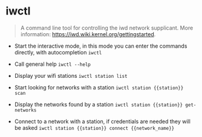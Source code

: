 # iwctl
> A command line tool for controlling the iwd network supplicant.
> More information: <https://iwd.wiki.kernel.org/gettingstarted>.

- Start the interactive mode, in this mode you can enter the commands directly, with autocompletion
`iwctl`

- Call general help
`iwctl --help`

- Display your wifi stations
`iwctl station list`

- Start looking for networks with a station
`iwctl station {{station}} scan`

- Display the networks found by a station
`iwctl station {{station}} get-networks`

- Connect to a network with a station, if credentials are needed they will be asked
`iwctl station {{station}} connect {{network_name}}`
